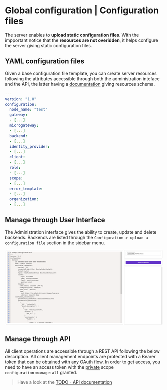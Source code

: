 # Global configuration | Configuration files

The server enables to __upload static configuration files__. With the impportant notice that the __resources are not overidden__, it helps configure the server giving static configuration files.

## YAML configuration files

Given a base configuration file template, you can create server resources following the attributes accessible through both the administration inteface and the API, the latter having a [documentation](/api/list-clients) giving resources schema.

```yaml
---
version: "1.0"
configuration:
  node_name: "test"
  gateway:
  - [...]
  microgateway:
  - [...]
  backend:
  - [...]
  identity_provider:
  - [...]
  client:
  - [...]
  role:
  - [...]
  scope:
  - [...]
  error_template:
  - [...]
  organization:
  - [...]
```

## Manage through User Interface

The Administration interface gives the ability to create, update and delete backends. Backends are listed through the `Configuration > upload a configuration file` section in the sidebar menu.

![upload configuration file view](/assets/images/upload-configuration-file.png)

## Manage through API

All client operations are accessible through a REST API following the below description. All client management endpoints are protected with a Bearer token that can be obtained with any OAuth flow. In order to get access, you need to have an access token with the [private](provider-configuration/configure-scopes.md#public-vs-private-scopes) scope `configuration:manage:all` granted.

> Have a look at the [TODO - API documentation](/api/list-scopes)
